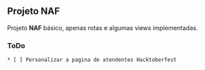 ## Projeto NAF
<p align="left">Projeto <b>NAF</b> básico, apenas rotas e algumas views implementadas.</p>

### ToDo
    * [ ] Personalizar a pagina de atendentes Hacktoberfest

